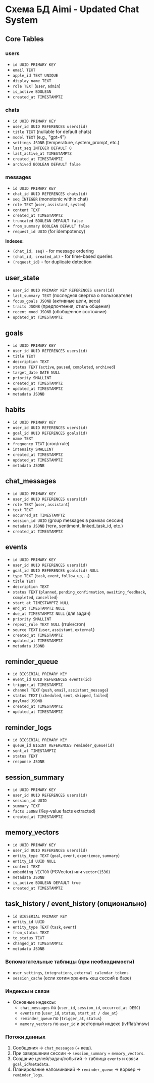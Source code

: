 # Схема БД Aimi - Updated Chat System

## Core Tables

### users
- `id UUID PRIMARY KEY`
- `email TEXT`
- `apple_id TEXT UNIQUE`
- `display_name TEXT`
- `role TEXT` (`user`, `admin`)
- `is_active BOOLEAN`
- `created_at TIMESTAMPTZ`

### chats
- `id UUID PRIMARY KEY`
- `user_id UUID REFERENCES users(id)`
- `title TEXT` (nullable for default chats)
- `model TEXT` (e.g., "gpt-4")
- `settings JSONB` (temperature, system_prompt, etc.)
- `last_seq INTEGER DEFAULT 0`
- `last_active_at TIMESTAMPTZ`
- `created_at TIMESTAMPTZ`
- `archived BOOLEAN DEFAULT false`

### messages
- `id UUID PRIMARY KEY`
- `chat_id UUID REFERENCES chats(id)`
- `seq INTEGER` (monotonic within chat)
- `role TEXT` (`user`, `assistant`, `system`)
- `content TEXT`
- `created_at TIMESTAMPTZ`
- `truncated BOOLEAN DEFAULT false`
- `from_summary BOOLEAN DEFAULT false`
- `request_id UUID` (for idempotency)

**Indexes:**
- `(chat_id, seq)` - for message ordering
- `(chat_id, created_at)` - for time-based queries
- `(request_id)` - for duplicate detection

## user_state
- `user_id UUID PRIMARY KEY REFERENCES users(id)`
- `last_summary TEXT` (последняя свертка о пользователе)
- `focus_goals JSONB` (активные цели, веса)
- `traits JSONB` (предпочтения, стиль общения)
- `recent_mood JSONB` (обобщенное состояние)
- `updated_at TIMESTAMPTZ`

## goals
- `id UUID PRIMARY KEY`
- `user_id UUID REFERENCES users(id)`
- `title TEXT`
- `description TEXT`
- `status TEXT` (`active`, `paused`, `completed`, `archived`)
- `target_date DATE NULL`
- `priority SMALLINT`
- `created_at TIMESTAMPTZ`
- `updated_at TIMESTAMPTZ`
- `metadata JSONB`

## habits
- `id UUID PRIMARY KEY`
- `user_id UUID REFERENCES users(id)`
- `goal_id UUID REFERENCES goals(id)`
- `name TEXT`
- `frequency TEXT` (cron/rrule)
- `intensity SMALLINT`
- `created_at TIMESTAMPTZ`
- `updated_at TIMESTAMPTZ`
- `metadata JSONB`

## chat_messages
- `id UUID PRIMARY KEY`
- `user_id UUID REFERENCES users(id)`
- `role TEXT` (`user`, `assistant`)
- `text TEXT`
- `occurred_at TIMESTAMPTZ`
- `session_id UUID` (group messages в рамках сессии)
- `metadata JSONB` (теги, sentiment, linked_task_id, etc.)
- `created_at TIMESTAMPTZ`

## events
- `id UUID PRIMARY KEY`
- `user_id UUID REFERENCES users(id)`
- `goal_id UUID REFERENCES goals(id) NULL`
- `type TEXT` (`task`, `event`, `follow_up`, ...)
- `title TEXT`
- `description TEXT`
- `status TEXT` (`planned`, `pending_confirmation`, `awaiting_feedback`, `completed`, `cancelled`)
- `start_at TIMESTAMPTZ NULL`
- `end_at TIMESTAMPTZ NULL`
- `due_at TIMESTAMPTZ NULL` (для задач)
- `priority SMALLINT`
- `repeat_rule TEXT NULL` (rrule/cron)
- `source TEXT` (`user`, `assistant`, `external`)
- `created_at TIMESTAMPTZ`
- `updated_at TIMESTAMPTZ`
- `metadata JSONB`

## reminder_queue
- `id BIGSERIAL PRIMARY KEY`
- `event_id UUID REFERENCES events(id)`
- `trigger_at TIMESTAMPTZ`
- `channel TEXT` (`push`, `email`, `assistant_message`)
- `status TEXT` (`scheduled`, `sent`, `skipped`, `failed`)
- `payload JSONB`
- `created_at TIMESTAMPTZ`
- `updated_at TIMESTAMPTZ`

## reminder_logs
- `id BIGSERIAL PRIMARY KEY`
- `queue_id BIGINT REFERENCES reminder_queue(id)`
- `sent_at TIMESTAMPTZ`
- `status TEXT`
- `response JSONB`

## session_summary
- `id UUID PRIMARY KEY`
- `user_id UUID REFERENCES users(id)`
- `session_id UUID`
- `summary TEXT`
- `facts JSONB` (Key-value facts extracted)
- `created_at TIMESTAMPTZ`

## memory_vectors
- `id UUID PRIMARY KEY`
- `user_id UUID REFERENCES users(id)`
- `entity_type TEXT` (`goal`, `event`, `experience`, `summary`)
- `entity_id UUID NULL`
- `content TEXT`
- `embedding VECTOR` (PGVector) или `vector(1536)`
- `metadata JSONB`
- `is_active BOOLEAN DEFAULT true`
- `created_at TIMESTAMPTZ`

## task_history / event_history (опционально)
- `id BIGSERIAL PRIMARY KEY`
- `entity_id UUID`
- `entity_type TEXT` (`task`, `event`)
- `from_status TEXT`
- `to_status TEXT`
- `changed_at TIMESTAMPTZ`
- `metadata JSONB`

### Вспомогательные таблицы (при необходимости)
- `user_settings`, `integrations`, `external_calendar_tokens`
- `session_cache` (если хотим хранить кеш сессий в базе)

### Индексы и связи
- Основные индексы:
  - `chat_messages` по (`user_id`, `session_id`, `occurred_at DESC`)
  - `events` по (`user_id`, `status`, `start_at / due_at`)
  - `reminder_queue` по (`trigger_at`, `status`)
  - `memory_vectors` по `user_id` и векторный индекс (ivfflat/hnsw)

### Потоки данных
1. Сообщения → `chat_messages` (+ кеш).
2. При завершении сессии → `session_summary` + `memory_vectors`.
3. Создание целей/задач/событий → таблица `events` и связи `goal_id`/`metadata`.
4. Планирование напоминаний → `reminder_queue` → воркер → `reminder_logs`.
